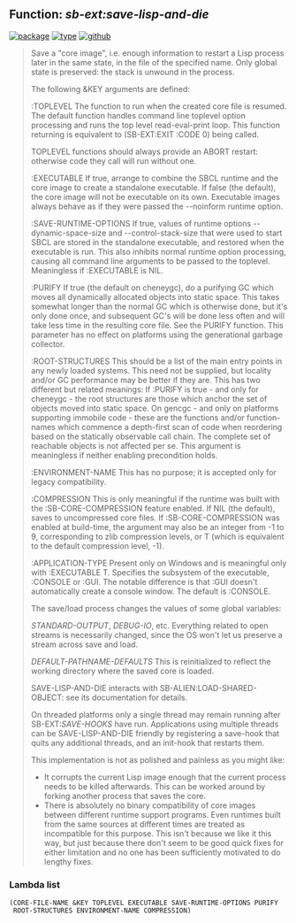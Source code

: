 ## Function: ***sb-ext:save-lisp-and-die***
[![package](https://img.shields.io/badge/Package-SB--EXT-5f9ea0.svg?style=social&colorA=999999)](../) [![type](https://img.shields.io/badge/Type-Function-5f9ea0.svg?style=social&colorA=999999)](../#function) [![github](https://img.shields.io/badge/GitHub-View_the_source-5f9ea0.svg?style=social&colorA=999999&logo=github)](https://github.com/sbcl/sbcl/blob/master/src/code/save.lisp/) 

> Save a "core image", i.e. enough information to restart a Lisp
> process later in the same state, in the file of the specified name.
> Only global state is preserved: the stack is unwound in the process.
> 
> The following &KEY arguments are defined:
> 
> :TOPLEVEL
> The function to run when the created core file is resumed. The
> default function handles command line toplevel option processing
> and runs the top level read-eval-print loop. This function returning
> is equivalent to (SB-EXT:EXIT :CODE 0) being called.
> 
> TOPLEVEL functions should always provide an ABORT restart: otherwise
> code they call will run without one.
> 
> :EXECUTABLE
> If true, arrange to combine the SBCL runtime and the core image
> to create a standalone executable.  If false (the default), the
> core image will not be executable on its own. Executable images
> always behave as if they were passed the --noinform runtime option.
> 
> :SAVE-RUNTIME-OPTIONS
> If true, values of runtime options --dynamic-space-size and
> --control-stack-size that were used to start SBCL are stored in
> the standalone executable, and restored when the executable is
> run. This also inhibits normal runtime option processing, causing
> all command line arguments to be passed to the toplevel.
> Meaningless if :EXECUTABLE is NIL.
> 
> :PURIFY
> If true (the default on cheneygc), do a purifying GC which moves all
> dynamically allocated objects into static space. This takes
> somewhat longer than the normal GC which is otherwise done, but
> it's only done once, and subsequent GC's will be done less often
> and will take less time in the resulting core file. See the PURIFY
> function. This parameter has no effect on platforms using the
> generational garbage collector.
> 
> :ROOT-STRUCTURES
> This should be a list of the main entry points in any newly loaded
> systems. This need not be supplied, but locality and/or GC performance
> may be better if they are. This has two different but related meanings:
> If :PURIFY is true - and only for cheneygc - the root structures
> are those which anchor the set of objects moved into static space.
> On gencgc - and only on platforms supporting immobile code - these are
> the functions and/or function-names which commence a depth-first scan
> of code when reordering based on the statically observable call chain.
> The complete set of reachable objects is not affected per se.
> This argument is meaningless if neither enabling precondition holds.
> 
> :ENVIRONMENT-NAME
> This has no purpose; it is accepted only for legacy compatibility.
> 
> :COMPRESSION
> This is only meaningful if the runtime was built with the :SB-CORE-COMPRESSION
> feature enabled. If NIL (the default), saves to uncompressed core files. If
> :SB-CORE-COMPRESSION was enabled at build-time, the argument may also be
> an integer from -1 to 9, corresponding to zlib compression levels, or T
> (which is equivalent to the default compression level, -1).
> 
> :APPLICATION-TYPE
> Present only on Windows and is meaningful only with :EXECUTABLE T.
> Specifies the subsystem of the executable, :CONSOLE or :GUI.
> The notable difference is that :GUI doesn't automatically create a console
> window. The default is :CONSOLE.
> 
> The save/load process changes the values of some global variables:
> 
> *STANDARD-OUTPUT*, *DEBUG-IO*, etc.
> Everything related to open streams is necessarily changed, since
> the OS won't let us preserve a stream across save and load.
> 
> *DEFAULT-PATHNAME-DEFAULTS*
> This is reinitialized to reflect the working directory where the
> saved core is loaded.
> 
> SAVE-LISP-AND-DIE interacts with SB-ALIEN:LOAD-SHARED-OBJECT: see its
> documentation for details.
> 
> On threaded platforms only a single thread may remain running after
> SB-EXT:*SAVE-HOOKS* have run. Applications using multiple threads can
> be SAVE-LISP-AND-DIE friendly by registering a save-hook that quits
> any additional threads, and an init-hook that restarts them.
> 
> This implementation is not as polished and painless as you might like:
> * It corrupts the current Lisp image enough that the current process
> needs to be killed afterwards. This can be worked around by forking
> another process that saves the core.
> * There is absolutely no binary compatibility of core images between
> different runtime support programs. Even runtimes built from the same
> sources at different times are treated as incompatible for this
> purpose.
> This isn't because we like it this way, but just because there don't
> seem to be good quick fixes for either limitation and no one has been
> sufficiently motivated to do lengthy fixes.

### Lambda list
```
(CORE-FILE-NAME &KEY TOPLEVEL EXECUTABLE SAVE-RUNTIME-OPTIONS PURIFY
 ROOT-STRUCTURES ENVIRONMENT-NAME COMPRESSION)
```
